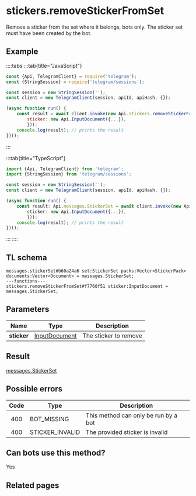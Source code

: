 # stickers.removeStickerFromSet

Remove a sticker from the set where it belongs, bots only. The sticker set must have been created by the bot.

## Example

::::tabs
:::tab{title="JavaScript"}

```js
const {Api, TelegramClient} = require('telegram');
const {StringSession} = require('telegram/sessions');

const session = new StringSession('');
const client = new TelegramClient(session, apiId, apiHash, {});

(async function run() {
    const result = await client.invoke(new Api.stickers.removeStickerFromSet({
		sticker: new Api.InputDocument({...}),
		}));
    console.log(result); // prints the result
})();

```

:::

:::tab{title="TypeScript"}

```ts
import {Api, TelegramClient} from 'telegram';
import {StringSession} from 'telegram/sessions';

const session = new StringSession('');
const client = new TelegramClient(session, apiId, apiHash, {});

(async function run() {
    const result: Api.messages.StickerSet = await client.invoke(new Api.stickers.removeStickerFromSet({
		sticker: new Api.InputDocument({...}),
		}));
    console.log(result); // prints the result
})();

```

:::
::::

## TL schema

```
messages.stickerSet#b60a24a6 set:StickerSet packs:Vector<StickerPack> documents:Vector<Document> = messages.StickerSet;
---functions---
stickers.removeStickerFromSet#f7760f51 sticker:InputDocument = messages.StickerSet;
```

## Parameters

|    Name     | Type                                                          | Description           |
| :---------: | ------------------------------------------------------------- | --------------------- |
| **sticker** | [InputDocument](https://core.telegram.org/type/InputDocument) | The sticker to remove |

## Result

[messages.StickerSet](https://core.telegram.org/type/messages.StickerSet)

## Possible errors

| Code | Type            | Description                          |
| :--: | --------------- | ------------------------------------ |
| 400  | BOT_MISSING     | This method can only be run by a bot |
| 400  | STICKER_INVALID | The provided sticker is invalid      |

## Can bots use this method?

Yes

## Related pages
